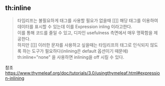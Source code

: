 ## th:inline
> 타임리프는 불필요하게 태그를 사용할 필요가 없을때 [[]] 해당 태그를 이용하여 데이터를 표시할 수 있는데 이를 Expression inling 이라고한다.
> <br> 이를 통해 코드를 줄일 수 있고, 디자인 usefulness 측면에서 매우 명확함을 제공한다.
> <br> 하지만 [[]] 이러한 문자를 사용하고 싶을때는 타임리프의 태그로 인식되지 않도록 하는 도구가 필요하다(inlining은 default 옵션이기 때문에)
> <br> th:inline="none" 을 사용하면 inlining을 off 시킬 수 있다.
> 

참조
https://www.thymeleaf.org/doc/tutorials/3.0/usingthymeleaf.html#expression-inlining
